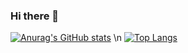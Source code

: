 ### Hi there 👋

[![Anurag's GitHub stats](https://github-readme-stats.vercel.app/api?username=tuskingcup)](https://github.com/anuraghazra/github-readme-stats) \n
[![Top Langs](https://github-readme-stats.vercel.app/api/top-langs/?username=tuskingcup)](https://github.com/anuraghazra/github-readme-stats)

<!--
**tuskingcup/tuskingcup** is a ✨ _special_ ✨ repository because its `README.md` (this file) appears on your GitHub profile.

Here are some ideas to get you started:

- 🔭 I’m currently working on ...
- 🌱 I’m currently learning ...
- 👯 I’m looking to collaborate on ...
- 🤔 I’m looking for help with ...
- 💬 Ask me about ...
- 📫 How to reach me: ...
- 😄 Pronouns: ...
- ⚡ Fun fact: ...
-->
